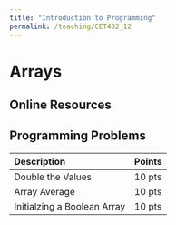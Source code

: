 ```yaml
---
title: "Introduction to Programming"
permalink: /teaching/CET402_12
---
```


# Arrays

## Online Resources

## Programming Problems

|Description|Points|
|:----------|:----|
|Double the Values|10 pts|
|Array Average|10 pts|
|Initialzing a Boolean Array|10 pts|
